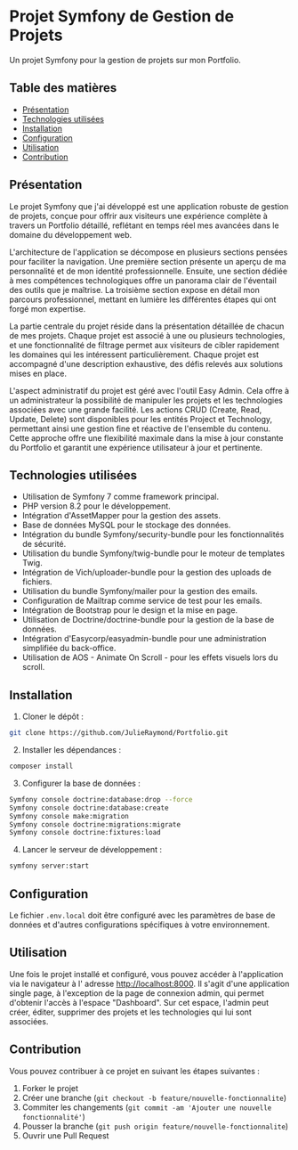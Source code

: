 # Projet Symfony de Gestion de Projets

Un projet Symfony pour la gestion de projets sur mon Portfolio.

## Table des matières

- [Présentation](#présentation)
- [Technologies utilisées](#technologies-utilisées)
- [Installation](#installation)
- [Configuration](#configuration)
- [Utilisation](#utilisation)
- [Contribution](#contribution)

## Présentation

Le projet Symfony que j'ai développé est une application robuste de gestion de projets, conçue pour offrir aux visiteurs
une expérience complète à travers un Portfolio détaillé, reflétant en temps réel mes avancées dans le domaine du
développement web.

L'architecture de l'application se décompose en plusieurs sections pensées pour faciliter la navigation. Une première
section présente un aperçu de ma personnalité et de mon identité professionnelle. Ensuite, une section dédiée à mes
compétences technologiques offre un panorama clair de l'éventail des outils que je maîtrise. La troisième section expose
en détail mon parcours professionnel, mettant en lumière les différentes étapes qui ont forgé mon expertise.

La partie centrale du projet réside dans la présentation détaillée de chacun de mes projets. Chaque projet est associé à
une ou plusieurs technologies, et une fonctionnalité de filtrage permet aux visiteurs de cibler rapidement les domaines
qui les intéressent particulièrement. Chaque projet est accompagné d'une description exhaustive, des défis relevés aux
solutions mises en place.

L'aspect administratif du projet est géré avec l'outil Easy Admin. Cela offre à un administrateur la possibilité de
manipuler les projets et les technologies associées avec une grande facilité. Les actions CRUD (Create, Read, Update,
Delete) sont disponibles pour les entités Project et Technology, permettant ainsi une gestion fine et réactive de
l'ensemble du contenu. Cette approche offre une flexibilité maximale dans la mise à jour constante du Portfolio et
garantit une expérience utilisateur à jour et pertinente.

## Technologies utilisées

- Utilisation de Symfony 7 comme framework principal.
- PHP version 8.2 pour le développement.
- Intégration d'AssetMapper pour la gestion des assets.
- Base de données MySQL pour le stockage des données.
- Intégration du bundle Symfony/security-bundle pour les fonctionnalités de sécurité.
- Utilisation du bundle Symfony/twig-bundle pour le moteur de templates Twig.
- Intégration de Vich/uploader-bundle pour la gestion des uploads de fichiers.
- Utilisation du bundle Symfony/mailer pour la gestion des emails.
- Configuration de Mailtrap comme service de test pour les emails.
- Intégration de Bootstrap pour le design et la mise en page.
- Utilisation de Doctrine/doctrine-bundle pour la gestion de la base de données.
- Intégration d'Easycorp/easyadmin-bundle pour une administration simplifiée du back-office.
- Utilisation de AOS - Animate On Scroll - pour les effets visuels lors du scroll.

## Installation

1. Cloner le dépôt :

```bash
git clone https://github.com/JulieRaymond/Portfolio.git
```

2. Installer les dépendances :

```bash
composer install
```

3. Configurer la base de données :

```bash
Symfony console doctrine:database:drop --force
Symfony console doctrine:database:create
Symfony console make:migration
Symfony console doctrine:migrations:migrate
Symfony console doctrine:fixtures:load
```

4. Lancer le serveur de développement :

```bash
symfony server:start
```

## Configuration

Le fichier `.env.local` doit être configuré avec les paramètres de base de données et d'autres configurations
spécifiques à votre environnement.

## Utilisation

Une fois le projet installé et configuré, vous pouvez accéder à l'application via le navigateur à l'
adresse [http://localhost:8000](http://localhost:8000).
Il s'agit d'une application single page, à l'exception de la page de connexion admin, qui permet d'obtenir l'accès à
l'espace "Dashboard". Sur cet espace, l'admin peut créer, éditer, supprimer des projets et les technologies qui lui sont
associées.

## Contribution

Vous pouvez contribuer à ce projet en suivant les étapes suivantes :

1. Forker le projet
2. Créer une branche (`git checkout -b feature/nouvelle-fonctionnalite`)
3. Commiter les changements (`git commit -am 'Ajouter une nouvelle fonctionnalité'`)
4. Pousser la branche (`git push origin feature/nouvelle-fonctionnalite`)
5. Ouvrir une Pull Request
